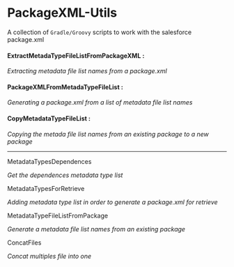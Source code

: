 # PackageXML-Utils

A collection of ``Gradle/Groovy`` scripts to work with the salesforce package.xml



#### ExtractMetadaTypeFileListFromPackageXML : 

*Extracting metadata file list names from a package.xml*

#### PackageXMLFromMetadaTypeFileList : 

*Generating a package.xml from a list of metadata file list names*


#### CopyMetadataTypeFileList : 

*Copying the metada file list names from an existing package to a new package*

---------------


MetadataTypesDependences

*Get the dependences metadata type list*

MetadataTypesForRetrieve

*Adding metadata type list in order to generate a package.xml for retrieve*

MetadataTypeFileListFromPackage 

*Generate a metadata file list names from an existing package*

ConcatFiles 

*Concat multiples file into one*
